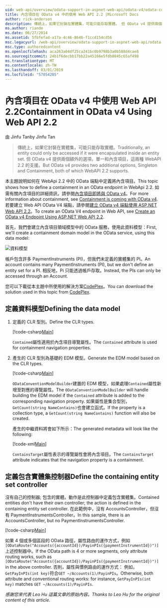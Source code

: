 ```yaml
---
uid: web-api/overview/odata-support-in-aspnet-web-api/odata-v4/odata-containment-in-web-api-22
title: 內含項目在 OData v4 中的使用 Web API 2.2 |Microsoft Docs
author: rick-anderson
description: 傳統上，如果它封裝在實體集，可能只能存取實體。 但 OData v4 提供兩個額外的選項，單一和 Con...
ms.author: riande
ms.date: 06/27/2014
ms.assetid: 5fbfefad-a17a-4c46-8646-f1ccd154cd56
msc.legacyurl: /web-api/overview/odata-support-in-aspnet-web-api/odata-v4/odata-containment-in-web-api-22
msc.type: authoredcontent
ms.openlocfilehash: aca263a04df25ca241bc0b9798b3a0b588d4cae8
ms.sourcegitcommit: 24b1f6decbb17bb22a45166e5fdb0845c65af498
ms.translationtype: MT
ms.contentlocale: zh-TW
ms.lasthandoff: 03/01/2019
ms.locfileid: "57054205"
---
```

<a name="containment-in-odata-v4-using-web-api-22"></a><span data-ttu-id="c5926-104">內含項目在 OData v4 中使用 Web API 2.2</span><span class="sxs-lookup"><span data-stu-id="c5926-104">Containment in OData v4 Using Web API 2.2</span></span>
====================
<span data-ttu-id="c5926-105">由 Jinfu Tan</span><span class="sxs-lookup"><span data-stu-id="c5926-105">by Jinfu Tan</span></span>

> <span data-ttu-id="c5926-106">傳統上，如果它封裝在實體集，可能只能存取實體。</span><span class="sxs-lookup"><span data-stu-id="c5926-106">Traditionally, an entity could only be accessed if it were encapsulated inside an entity set.</span></span> <span data-ttu-id="c5926-107">但 OData v4 提供兩個額外的選項，單一和內含項目，這兩種 WebAPI 2.2 的支援。</span><span class="sxs-lookup"><span data-stu-id="c5926-107">But OData v4 provides two additional options, Singleton and Containment, both of which WebAPI 2.2 supports.</span></span>


<span data-ttu-id="c5926-108">本主題說明如何在 WebApi 2.2 中的 OData 端點中定義將內含項目。</span><span class="sxs-lookup"><span data-stu-id="c5926-108">This topic shows how to define a containment in an OData endpoint in WebApi 2.2.</span></span> <span data-ttu-id="c5926-109">如需有關內含項目的詳細資訊，請參閱[內含項目即將與 OData v4](https://blogs.msdn.com/b/odatateam/archive/2014/03/13/containment-is-coming-with-odata-v4.aspx)。</span><span class="sxs-lookup"><span data-stu-id="c5926-109">For more information about containment, see [Containment is coming with OData v4](https://blogs.msdn.com/b/odatateam/archive/2014/03/13/containment-is-coming-with-odata-v4.aspx).</span></span> <span data-ttu-id="c5926-110">若要建立 Web API OData V4 端點，請參閱[建立 OData v4 端點使用 ASP.NET Web API 2.2](create-an-odata-v4-endpoint.md)。</span><span class="sxs-lookup"><span data-stu-id="c5926-110">To create an OData V4 endpoint in Web API, see [Create an OData v4 Endpoint Using ASP.NET Web API 2.2](create-an-odata-v4-endpoint.md).</span></span>

<span data-ttu-id="c5926-111">首先，我們會建立內含項目領域模型中的 OData 服務，使用此資料模型：</span><span class="sxs-lookup"><span data-stu-id="c5926-111">First, we'll create a containment domain model in the OData service, using this data model:</span></span>

![資料模型](odata-containment-in-web-api-22/_static/image1.png)

<span data-ttu-id="c5926-113">帳戶包含許多 PaymentInstruments (PI)，但我們未定義的實體集的 PI。</span><span class="sxs-lookup"><span data-stu-id="c5926-113">An account contains many PaymentInstruments (PI), but we don't define an entity set for a PI.</span></span> <span data-ttu-id="c5926-114">相反地，Pi 只能透過帳戶存取。</span><span class="sxs-lookup"><span data-stu-id="c5926-114">Instead, the PIs can only be accessed through an Account.</span></span>

<span data-ttu-id="c5926-115">您可以下載從本主題中所使用的解決方案[CodePlex](https://aspnet.codeplex.com/SourceControl/latest#Samples/WebApi/OData/v4/ODataContainmentSample/)。</span><span class="sxs-lookup"><span data-stu-id="c5926-115">You can download the solution used in this topic from [CodePlex](https://aspnet.codeplex.com/SourceControl/latest#Samples/WebApi/OData/v4/ODataContainmentSample/).</span></span>

## <a name="defining-the-data-model"></a><span data-ttu-id="c5926-116">定義資料模型</span><span class="sxs-lookup"><span data-stu-id="c5926-116">Defining the data model</span></span>

1. <span data-ttu-id="c5926-117">定義的 CLR 型別。</span><span class="sxs-lookup"><span data-stu-id="c5926-117">Define the CLR types.</span></span>

    [!code-csharp[Main](odata-containment-in-web-api-22/samples/sample1.cs)]

    <span data-ttu-id="c5926-118">`Contained`屬性適用於內含項目導覽屬性。</span><span class="sxs-lookup"><span data-stu-id="c5926-118">The `Contained` attribute is used for containment navigation properties.</span></span>
2. <span data-ttu-id="c5926-119">產生的 CLR 型別為基礎的 EDM 模型。</span><span class="sxs-lookup"><span data-stu-id="c5926-119">Generate the EDM model based on the CLR types.</span></span>

    [!code-csharp[Main](odata-containment-in-web-api-22/samples/sample2.cs)]

    <span data-ttu-id="c5926-120">`ODataConventionModelBuilder`建置的 EDM 模型，如果處理`Contained`屬性新增至對應的導覽屬性。</span><span class="sxs-lookup"><span data-stu-id="c5926-120">The `ODataConventionModelBuilder` will handle building the EDM model if the `Contained` attribute is added to the corresponding navigation property.</span></span> <span data-ttu-id="c5926-121">如果屬性是集合型別，`GetCount(string NameContains)`也會建立函式。</span><span class="sxs-lookup"><span data-stu-id="c5926-121">If the property is a collection type, a `GetCount(string NameContains)` function will also be created.</span></span>

    <span data-ttu-id="c5926-122">產生的中繼資料將會如下所示：</span><span class="sxs-lookup"><span data-stu-id="c5926-122">The generated metadata will look like the following:</span></span>

    [!code-xml[Main](odata-containment-in-web-api-22/samples/sample3.xml?highlight=10)]

    <span data-ttu-id="c5926-123">`ContainsTarget`屬性表示的導覽屬性會將內含項目。</span><span class="sxs-lookup"><span data-stu-id="c5926-123">The `ContainsTarget` attribute indicates that the navigation property is a containment.</span></span>

## <a name="define-the-containing-entity-set-controller"></a><span data-ttu-id="c5926-124">定義包含實體集控制器</span><span class="sxs-lookup"><span data-stu-id="c5926-124">Define the containing entity set controller</span></span>

<span data-ttu-id="c5926-125">沒有自己的控制器; 包含的實體。動作是此控制器中定義包含實體集。</span><span class="sxs-lookup"><span data-stu-id="c5926-125">Contained entities don't have their own controller; the action is defined in the containing entity set controller.</span></span> <span data-ttu-id="c5926-126">在此範例中，沒有 AccountsController，但沒有 PaymentInstrumentsController。</span><span class="sxs-lookup"><span data-stu-id="c5926-126">In this sample, there is an AccountsController, but no PaymentInstrumentsController.</span></span>

[!code-csharp[Main](odata-containment-in-web-api-22/samples/sample4.cs)]

<span data-ttu-id="c5926-127">如果 4 個或多個區段的 OData 路徑，屬性路由的運作方式，例如`[ODataRoute("Accounts({accountId})/PayinPIs({paymentInstrumentId})")]`上述控制器中。</span><span class="sxs-lookup"><span data-stu-id="c5926-127">If the OData path is 4 or more segments, only attribute routing works, such as `[ODataRoute("Accounts({accountId})/PayinPIs({paymentInstrumentId})")]` in the above controller.</span></span> <span data-ttu-id="c5926-128">否則，屬性與慣例路由的運作方式： 例如，`GetPayInPIs(int key)`符合`GET ~/Accounts(1)/PayinPIs`。</span><span class="sxs-lookup"><span data-stu-id="c5926-128">Otherwise, both attribute and conventional routing works: for instance, `GetPayInPIs(int key)` matches `GET ~/Accounts(1)/PayinPIs`.</span></span>

<span data-ttu-id="c5926-129">*感謝您來代表 Leo Hu 這篇文章的原始內容。*</span><span class="sxs-lookup"><span data-stu-id="c5926-129">*Thanks to Leo Hu for the original content of this article.*</span></span>
